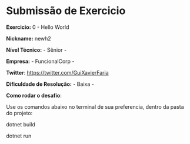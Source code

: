 # Submissão de Exercicio

**Exercicio:** 0 - Hello World

**Nickname:** newh2

**Nível Técnico:** - Sênior -

**Empresa:** - FuncionalCorp -

**Twitter**: https://twitter.com/GuiXavierFaria

**Dificuldade de Resolução:** - Baixa -

**Como rodar o desafio**: 

Use os comandos abaixo no terminal de sua preferencia, dentro da pasta do projeto: 

dotnet build

dotnet run
